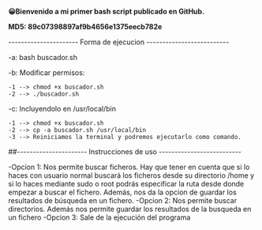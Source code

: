 <b>😀Bienvenido a mi primer bash script publicado en GitHub.</b>

<b>MD5: 89c07398897af9b4656e1375eecb782e</b>


---------------------- Forma de ejecucion --------------------------

-a: bash buscador.sh

-b: Modificar permisos:

    -1 --> chmod +x buscador.sh
    -2 --> ./buscador.sh

-c: Incluyendolo en /usr/local/bin

    -1 --> chmod +x buscador.sh
    -2 --> cp -a buscador.sh /usr/local/bin
    -3 --> Reiniciamos la terminal y podremos ejecutarlo como comando.

##---------------------- Instrucciones de uso --------------------------


-Opcion 1: Nos permite buscar ficheros. Hay que tener en cuenta que si lo haces con usuario normal buscará los ficheros desde su directorio /home y si lo haces mediante sudo o root podrás especificar la ruta desde donde empezar a buscar el fichero.
Además, nos da la opcion de guardar los resultados de búsqueda en un fichero.
-Opcion 2: Nos permite buscar directorios. Además nos permite guardar los resultados de la busqueda en un fichero
-Opcion 3: Sale de la ejecución del programa
